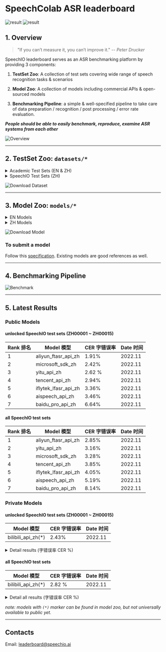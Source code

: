 # SpeechColab ASR leaderboard

![result](misc/SpeechIO_TIOBE_2022_11.png)
![result](misc/SpeechColab_ASR_EN_2022_10.png)

## 1. Overview

> "If you can’t measure it, you can’t improve it." -- *Peter Drucker*

SpeechIO leaderboard serves as an ASR benchmarking platform by providing 3 components:

1. **TestSet Zoo**: A collection of test sets covering wide range of speech recognition tasks & scenarios

2. **Model Zoo**: A collection of models including commercial APIs & open-sourced models

3. **Benchmarking Pipeline**: a simple & well-specified pipeline to take care of data preparation / recognition / post processing / error rate evaluation.

_**People should be able to easily benchmark, reproduce, examine ASR systems from each other**_

![Overview](misc/overview.png)

---

## 2. TestSet Zoo: `datasets/*`

<details><summary> Academic Test Sets (EN & ZH)  </summary><p>

| 已公开 <br> UNLOCKED | 编号 <br> DATASET_ID | 说明 <br> DESCRIPTION | 语言 <br> LANGUAGE |
| --- | --- | --- | --- |
| &check; | AISHELL1_TEST | test set of AISHELL-1 | zh |
| &check; | AISHELL2_IOS_TEST | test set of AISHELL-2 (iOS channel) | zh |
| &check; | AISHELL2_ANDROID_TEST | test set of AISHELL-2 (Android channel) | zh |
| &check; | AISHELL2_MIC_TEST | test set of AISHELL-2 (Microphone channel) | zh |
| &check; | ALIMEETING_EVAL_NEAR_FIELD | [AliMeeting](https://www.openslr.org/119/) | zh |
| &check; | ALIMEETING_TEST_NEAR_FIELD | [AliMeeting](https://www.openslr.org/119/) | zh |
| &check; | ALIMEETING_EVAL_FAR_FIELD | [AliMeeting](https://www.openslr.org/119/) | zh |
| &check; | ALIMEETING_TEST_FAR_FIELD | [AliMeeting](https://www.openslr.org/119/) | zh |
| &check; | LIBRISPEECH_TEST_CLEAN | "test_clean" set of [LibriSpeech](https://www.openslr.org/12) | en |
| &check; | LIBRISPEECH_TEST_OTHER | "test_other" set of [LibriSpeech](https://www.openslr.org/12) | en |
| &check; | TEDLIUM_RELEASE3_LEGACY_DEV | tedlium release 3, legacy dir dev set [TEDLium3](https://www.openslr.org/51/) | en |
| &check; | TEDLIUM_RELEASE3_LEGACY_TEST | tedlium release 3, legacy dir test set [TEDLium3](https://www.openslr.org/51/) | en |
| &check; | GIGASPEECH_V1.0.0_DEV | dev set of [GigaSpeech](https://github.com/SpeechColab/GigaSpeech) | en |
| &check; | GIGASPEECH_V1.0.0_TEST | test set of [GigaSpeech](https://github.com/SpeechColab/GigaSpeech) | en |
| &check; | VOXPOPULI_V1.0_EN_DEV | dev set of [VoxPopuli](https://github.com/facebookresearch/voxpopuli) | en |
| &check; | VOXPOPULI_V1.0_EN_TEST | test set of [VoxPopuli](https://github.com/facebookresearch/voxpopuli) | en |
| &check; | VOXPOPULI_V1.0_EN_ACCENTED_TEST | accented test set of [VoxPopuli](https://github.com/facebookresearch/voxpopuli) | en |
| &check; | COMMON_VOICE_V11.0_DEV | dev set of [Common Voice](https://commonvoice.mozilla.org/en/datasets) | en |
| &check; | COMMON_VOICE_V11.0_TEST | test set of [Common Voice](https://commonvoice.mozilla.org/en/datasets) | en |

</p></details>

<details><summary> SpeechIO Test Sets (ZH) </summary><p>

```
SpeechIO test sets are carefully curated by SpeechIO authors, crawled from publicly available sources (Youtube, TV programs, Podcast etc), covering various well-known scenarios and topics, transcribed by payed professional annotators.
```

| 已公开 <br> UNLOCKED | 编号 <br> DATASET_ID | 名称 <br> NAME | 场景 <br> SCENARIO | 内容领域 <br> TOPIC | 时长 <br> HOURS | 难度(1-5) <br> DIFFICULTY  |
| --- | --- | --- | --- | --- | --- | --- |
| &check; |SPEECHIO_ASR_ZH00000| 调试集 <br> for debugging | 视频会议、论坛演讲 <br> conference & speech | 经济、货币、金融 <br> economy, currency, finance | 1.0 | ★★☆ |
| &check; |SPEECHIO_ASR_ZH00001| 新闻联播 | 新闻播报 <br> TV News | 时政 <br> news & politics | 9 | ★ |
| &check; |SPEECHIO_ASR_ZH00002| 鲁豫有约 | 访谈电视节目 <br> TV interview | 名人工作/生活 <br> celebrity & film & music & daily | 3 | ★★☆ |
| &check; |SPEECHIO_ASR_ZH00003| 天下足球 | 专题电视节目 <br> TV program | 足球 <br> Sports & Football & Worldcup | 2.7 | ★★☆ |
| &check; |SPEECHIO_ASR_ZH00004| 罗振宇跨年演讲 | 会场演讲 <br> Stadium Public Speech | 社会、人文、商业 <br> Society & Culture & Business Trend | 2.7 | ★★ |
| &check; |SPEECHIO_ASR_ZH00005| 李永乐讲堂 | 在线教育 <br> Online Education | 科普 <br> Popular Science | 4.4 | ★★★ |
| &check; |SPEECHIO_ASR_ZH00006| 王者荣耀 <br> 张大仙 & 骚白 | 直播 <br> Live Broadcasting | 游戏 <br> Game | 1.6 | ★★★☆ |
| &check; |SPEECHIO_ASR_ZH00007| 直播带货 <br> 李佳琪 & 薇娅 | 直播 <br> Live Broadcasting | 电商、美妆 <br> Makeup & Online shopping/advertising | 0.9 | ★★★★☆ |
| &check; |SPEECHIO_ASR_ZH00008| 老罗语录 | 线下培训 <br> Offline lecture | 段子、做人 <br> Life & Purpose & Ethics | 1.3 | ★★★★☆ |
| &check; |SPEECHIO_ASR_ZH00009| 故事FM | 播客 <br> Podcast | 人生故事、见闻 <br> Ordinary Life Story Telling | 4.5 | ★★☆ |
| &check; |SPEECHIO_ASR_ZH00010| 创业内幕 | 播客 <br> Podcast | 创业、产品、投资 <br> Startup & Enterprenuer & Product & Investment | 4.2 | ★★☆ |
| &check; |SPEECHIO_ASR_ZH00011| 罗翔刑法法考 | 在线教育 <br> Online Education | 法律 法考 <br> Law & Lawyer Qualification Exams | 3.4 | ★★☆ |
| &check; |SPEECHIO_ASR_ZH00012| 张雪峰考研 | 在线教育 <br> Online Education | 考研 高校报考 <br> University & Graduate School Entrance Exams | 3.4 | ★★★☆ |
| &check; |SPEECHIO_ASR_ZH00013| 谷阿莫 <br> 牛叔说电影 | 短视频 <br> VLog | 电影剪辑 <br> Movie Cuts | 1.8 | ★★★ |
| &check; |SPEECHIO_ASR_ZH00014| 贫穷料理 <br> 琼斯爱生活 | 短视频 <br> VLog | 美食、烹饪 <br> Food & Cooking & Gourmet | 1 | ★★★☆ |
| &check; |SPEECHIO_ASR_ZH00015| 单田芳 白眉大侠 | 评书 <br> Traditional Podcast | 江湖、武侠 <br> Kongfu Fiction | 2.2 | ★★☆ |
| &check; |SPEECHIO_ASR_ZH00016| 德云社演出 | 剧场相声 <br> Theater Crosstalk Show | 包袱段子 <br> Funny Stories | 1 | ★★★ |
| &check; |SPEECHIO_ASR_ZH00017| 吐槽大会 | 脱口秀电视节目 <br> Standup Comedy | 明星糗事 <br> Celebrity Jokes | 1.8 | ★★☆ |
| &check; |SPEECHIO_ASR_ZH00018| 小猪佩奇 <br> 熊出没 | 少儿动画 <br> Children Cartoon | 童话故事、日常 <br> Fairy Tale | 0.9 | ★☆ |
| &cross; |SPEECHIO_ASR_ZH00019| CCTV5 NBA 转播 | 体育赛事解说 <br> Sports Game Live | 篮球、NBA <br> NBA Game | 0.7 | ★★★ |
| &cross; |SPEECHIO_ASR_ZH00020| 篮球人物 | 纪录片 <br> Documentary | 篮球明星、成长 <br> NBA Super Stars' Life & History | 2.2 | ★★ |
| &cross; |SPEECHIO_ASR_ZH00021| 汽车之家评测 | 短视频 <br> VLog | 汽车测评 <br> Car benchmarks, Road driving test | 1.7 | ★★★☆ |
| &cross; |SPEECHIO_ASR_ZH00022| 小艾大叔 豪宅带看 | 短视频 <br> VLog | 房地产、豪宅 <br> Realestate, Mansion tour | 1.7 | ★★★ |
| &cross; |SPEECHIO_ASR_ZH00023| 无聊开箱 <br> Zealer评测 | 短视频 <br> VLog | 产品开箱评测 <br> Unboxing | 2 | ★★★ |
| &cross; |SPEECHIO_ASR_ZH00024| 付老师种植技术 | 短视频 <br> VLog | 农业、种植 <br> Agriculture, Planting | 2.7 | ★★★☆ |
| &cross; |SPEECHIO_ASR_ZH00025| 石国鹏讲历史 | 线下培训 <br> Offline lecture | 历史，古希腊哲学 <br> History, Greek philosophy | 1.3 | ★★☆ |
| &cross; |SPEECHIO_ASR_ZH00026| 张震鬼故事 | 广播节目 <br> Broadcasting Program | 鬼故事 <br> Horror Stories | 2.4 | ★★★ |
| &cross; |SPEECHIO_ASR_ZH00027| 华语辩论世界杯 | 辩论赛 <br> Debates Contest | 兴趣、技能、成长 <br> Hobby, Skill, Growth | 1.4 | ★★★ |
| &cross; |SPEECHIO_ASR_ZH00028| 时政现场同传 | 同声传译 <br> Simultaneous Translation | 时政、社会公共治理 <br> News & Events on Public Governance | 2.1 | ★★★☆ |
| &cross; |SPEECHIO_ASR_ZH00029| 港台明星访谈 <br> 周杰伦,曾志伟 <br> 张家辉,陈小春 <br> 周星驰 | 口音(港台) <br> HongKong/Taiwan Accents | 娱乐、生活、演艺 <br> Entertainment, Acting, Musics | 1.5 | ★★★☆ |
| &cross; |SPEECHIO_ASR_ZH00030| 世界青年说 | 口音(老外) <br> Foreigner Accents | 异国文化比较 <br> Cultural Difference | 2 | ★★★☆ |
| &cross; |SPEECHIO_ASR_ZH00031| 东方甄选 | 直播 <br> broadcast | 带货，英语教学 <br> Online advertising & English Education | 2.4 | ★★★☆ |
| &cross; |SPEECHIO_ASR_ZH00032| 郎朗钢琴课 | 长视频 <br> long-form video | 音乐乐理，钢琴 <br> Music & piano | 1.7 | ★★☆ |
| &cross; |SPEECHIO_ASR_ZH00033| 老石谈芯 | 短视频 <br> VLog | 芯片 <br> chips | 2.8 | ★★★ |
| &cross; |SPEECHIO_ASR_ZH00034| 电丸科技AK | 短视频 <br> VLog | 网络 IT <br> Internet tech, IT | 1.4 | ★★★☆ |
| &cross; |SPEECHIO_ASR_ZH00035| 新氧医美 | 短视频 <br> VLog | 医疗美容 <br> Medical Cosmetology | 1.4 | ★★ |
| &cross; |SPEECHIO_ASR_ZH00036| 交通广播 | 交通广播 <br> traffic radio | 路况，娱乐 <br> Traffics | 1.2 | ★★★☆ |
| &cross; |SPEECHIO_ASR_ZH00037| 老俞闲聊 | 在线会议 <br> Online meeting | 闲聊 <br> chat | 2.4 | ★★★ |

</p></details>

![Download Dataset](misc/download_dataset.png)

---

## 3. Model Zoo: `models/*`

<details><summary> EN Models </summary><p>

| 编号 <br> MODEL_ID | 类型 <br> TYPE | 厂商/作者 <br> PROVIDER/AUTHOR | 简介 <br> DESCRIPTION | 链接 <br> URL |
| --- | --- | --- | --- | --- |
| [aliyun_api_en](models/aliyun_api_en/) | Cloud | Alibaba | | [link](https://www.alibabacloud.com/product/intelligent-speech-interaction) |
| [amazon_api_en](models/amazon_api_en/) | Cloud | Amazon AWS | | [link](https://aws.amazon.com/cn/transcribe/) |
| [baidu_api_en](models/baidu_api_en/) | Cloud | Baidu | | [link](https://cloud.baidu.com/product/speech/asr) |
| [google_api_en](models/google_api_en/) | Cloud | Google | | [link](https://cloud.google.com/speech-to-text) |
| [microsoft_sdk_en](models/microsoft_sdk_en/) | Cloud | Microsoft Azure | | [link](https://azure.microsoft.com/en-us/services/cognitive-services/speech-to-text/) |
| [tencent_api_en](models/tencent_api_en/) | Cloud | Tencent | | [link](https://cloud.tencent.com/product/asr) |
| coqui_model_en | Local <br> | [coqui](https://coqui.ai/) | | [link](https://coqui.ai/models)|
| deepspeech_model_en | Local <br> | [deepspeech](https://github.com/mozilla/DeepSpeech) | | [link](https://github.com/mozilla/DeepSpeech/releases/tag/v0.9.3)
| k2_gigaspeech | Local <br> | [k2-fsa](https://github.com/k2-fsa) | | [link](https://huggingface.co/wgb14/icefall-asr-gigaspeech-pruned-transducer-stateless2) |
| nemo_conformer_ctc_large_en | Local <br> | [NVidia NeMo](https://github.com/NVIDIA/NeMo) | | [link](https://catalog.ngc.nvidia.com/orgs/nvidia/teams/nemo/models/stt_en_conformer_ctc_large)|
| nemo_conformer_transducer_xlarge_en | Local <br> | [NVidia NeMo](https://github.com/NVIDIA/NeMo) | | [link](https://catalog.ngc.nvidia.com/orgs/nvidia/teams/nemo/models/stt_en_conformer_transducer_xlarge)|
| vosk_model_en | Local <br> | [alphacephei](https://alphacephei.com/vosk) | | [link](https://alphacephei.com/vosk/models) |
| vosk_model_en_large | Local <br> | [alphacephei](https://alphacephei.com/vosk) | | [link](https://alphacephei.com/vosk/models) |
| whisper_large | Local <br> | [OpenAI](https://github.com/openai/whisper) | | [link](https://openaipublic.azureedge.net/main/whisper/models/e4b87e7e0bf463eb8e6956e646f1e277e901512310def2c24bf0e11bd3c28e9a/large.pt) |
| whisper_large_v2 | Local <br> | [OpenAI](https://github.com/openai/whisper) | | [link](https://openaipublic.azureedge.net/main/whisper/models/81f7c96c852ee8fc832187b0132e569d6c3065a3252ed18e56effd0b6a73e524/large-v2.pt) |
| data2vec_audio_large_ft_libri_960h | Local | [Facebook AI](https://huggingface.co/facebook) | | [link](https://huggingface.co/facebook/data2vec-audio-large-960h) |
| hubert_xlarge_ft_libri_960h | Local | [Facebook AI](https://huggingface.co/facebook) | | [link](https://huggingface.co/facebook/hubert-xlarge-ls960-ft) |
| wav2vec2_large_robust_ft_libri_960h | Local | [Facebook AI](https://huggingface.co/facebook) | | [link](https://huggingface.co/facebook/wav2vec2-large-robust-ft-libri-960h) |
| wavlm_base_plus_ft_libri_clean_100h | Local | [Microsoft](https://huggingface.co/microsoft) <br> [patrickvonplaten](https://huggingface.co/patrickvonplaten) | | [link](https://huggingface.co/patrickvonplaten/wavlm-libri-clean-100h-base-plus) |


</p></details>

<details><summary> ZH Models </summary><p>

Cloud Models

| 编号 <br> MODEL_ID | 类型 <br> TYPE | 厂商 <br> PROVIDER | 简介 <br> DESCRIPTION | 链接 <br> URL |
| --- | --- | --- | --- | --- |
| [aispeech_api_zh](models/aispeech_api_zh/) | Cloud | 思必驰 <br> AISpeech | 思必驰开放平台 | [link](https://cloud.aispeech.com) |
| [aliyun_api_zh](models/aliyun_api_zh/) | Cloud | 阿里巴巴 <br> Alibaba | 阿里云 - 一句话识别 | [link](https://ai.aliyun.com/nls/asr) |
| [aliyun_ftasr_api_zh](models/aliyun_ftasr_api_zh/) | Cloud | 阿里巴巴 <br> Alibaba | 阿里云 - 文件识别(非流式) | [link](https://ai.aliyun.com/nls/asr) |
| [baidu_pro_api_zh](models/baidu_pro_api_zh/) | Cloud | 百度 <br> Baidu | 百度智能云 <br> (极速版) | [link](https://cloud.baidu.com/product/speech/asr) |
| [bilibili_api_zh](models/bilibili_api_zh/) | Cloud | 哔哩哔哩 <br> bilibili | 哔哩哔哩AI开放平台 | not available yet |
| [hiasr_api_zh](models/hiasr_api_zh/) | Cloud | 喜马拉雅 <br> ximalaya | 喜马拉雅AI开放平台 <br> (转写,非流式) | not available yet |
| [iflytek_lfasr_api_zh](models/iflytek_lfasr_api_zh/) | Cloud | 讯飞 <br> IFlyTek | 讯飞开放平台 <br> (转写,非流式) | [link](https://www.xfyun.cn/services/lfasr) |
| [microsoft_sdk_zh](models/microsoft_sdk_zh/) | Cloud | 微软 <br> Microsoft | Azure | [link](https://azure.microsoft.com/zh-cn/services/cognitive-services/speech-services/) |
| [tencent_api_zh](models/tencent_api_zh/) | Cloud | 腾讯 <br> Tencent | 腾讯云 | [link](https://cloud.tencent.com/product/asr) |
| [yitu_api_zh](models/yitu_api_zh/) | Cloud | 依图 <br> YituTech |依图语音开放平台 | [link](https://speech.yitutech.com) |

Local Models

| 编号 <br> MODEL_ID | 类型 <br> TYPE | 作者 <br> AUTHOR | 简介 <br> DESCRIPTION |
| --- | --- | --- | --- |
| speechio_kaldi_multicn | Local | Xingyu NA(那兴宇) | Kaldi multi_cn [recipe](https://github.com/kaldi-asr/kaldi/tree/master/egs/multi_cn/s5) |
| vosk_model_cn | Local | [alphacephei](https://alphacephei.com/vosk) | Chinese engine of [Vosk](https://alphacephei.com/vosk/models) |

</p></details>

![Download Model](misc/download_model.png)

### To submit a model
Follow this [specification](HOW_TO_SUBMIT.md). Existing models are good references as well.

---

## 4. Benchmarking Pipeline
![Benchmark](misc/benchmark.png)

---

## 5. Latest Results

### Public Models
#### **unlocked** SpeechIO test sets (ZH00001 ~ ZH00015)
| Rank 排名 | Model 模型 | CER 字错误率 | Date 时间 |
| --- | --- | --- | --- |
| 1 | aliyun_ftasr_api_zh | 1.91% | 2022.11 |
| 2 | microsoft_sdk_zh | 2.42% | 2022.11 |
| 3 | yitu_api_zh | 2.62 % | 2022.11 |
| 4 | tencent_api_zh | 2.94% | 2022.11 |
| 5 | iflytek_lfasr_api_zh | 3.36% | 2022.11 |
| 6 | aispeech_api_zh | 3.46% | 2022.11 |
| 7 | baidu_pro_api_zh | 6.64% | 2022.11 |

#### **all** SpeechIO test sets
| Rank 排名 | Model 模型 | CER 字错误率 | Date 时间 |
| --- | --- | --- | --- |
| 1 | aliyun_ftasr_api_zh | 2.85% | 2022.11 |
| 2 | yitu_api_zh | 3.16% | 2022.11 |
| 3 | microsoft_sdk_zh | 3.28% | 2022.11 |
| 4 | tencent_api_zh | 3.85% | 2022.11 |
| 5 | iflytek_lfasr_api_zh | 4.05% | 2022.11 |
| 6 | aispeech_api_zh | 5.19% | 2022.11 |
| 7 | baidu_pro_api_zh | 8.14% | 2022.11 |

### Private Models
#### **unlocked** SpeechIO test sets (ZH00001 ~ ZH00015)
| Model 模型 | CER 字错误率 | Date 时间 |
| --- | --- | --- |
| bilibili_api_zh(*) | 2.43% | 2022.11 |

<details><summary> Detail results (字错误率 CER %) </summary><p>

| Test Set ID | 测试场景&内容领域 | bilibili_api_zh | Date 时间 |
| --- | --- | --- | --- |  
| SPEECHIO_ASR_ZH00001 | 新闻联播 | 0.61 | 2022.11 |
| SPEECHIO_ASR_ZH00002 | 访谈 鲁豫有约 | 2.90 | 2022.11 |
| SPEECHIO_ASR_ZH00003 | 电视节目 天下足球 | 0.98 | 2022.11 |
| SPEECHIO_ASR_ZH00004 | 场馆演讲 罗振宇跨年 | 1.59 | 2022.11 |
| SPEECHIO_ASR_ZH00005 | 在线教育 李永乐 科普 | 1.49 | 2022.11 |
| SPEECHIO_ASR_ZH00006 | 直播 王者荣耀 张大仙&骚白 | 5.88 | 2022.11 |
| SPEECHIO_ASR_ZH00007 | 直播 带货 李佳琪&薇娅 | 6.26 | 2022.11 |
| SPEECHIO_ASR_ZH00008 | 线下培训 老罗语录 | 3.78 | 2022.11 |
| SPEECHIO_ASR_ZH00009 | 播客 故事FM | 3.26 | 2022.11 |
| SPEECHIO_ASR_ZH00010 | 播客 创业内幕 | 3.59 | 2022.11 |
| SPEECHIO_ASR_ZH00011 | 在线教育 罗翔 刑法法考 | 1.92 | 2022.11 |
| SPEECHIO_ASR_ZH00012 | 在线教育 张雪峰 考研 | 2.12 | 2022.11 |
| SPEECHIO_ASR_ZH00013 | 短视频 影剪 谷阿莫&牛叔说电影 | 3.07 | 2022.11 |
| SPEECHIO_ASR_ZH00014 | 短视频 美式&烹饪 | 3.74 | 2022.11 |
| SPEECHIO_ASR_ZH00015 | 评书 单田芳 白眉大侠 | 4.79 | 2022.11 |

</p></details>

#### **all** SpeechIO test sets
| Model 模型 | CER 字错误率 | Date 时间 |
| --- | --- | --- |
| bilibili_api_zh(*) | 2.82 % | 2022.11 |

<details><summary> Detail all results (字错误率 CER %) </summary><p>

| Test Set ID | 测试场景&内容领域 | bilibili_api_zh | Date 时间 |
| --- | --- | --- | --- |  
| SPEECHIO_ASR_ZH00001 | 新闻联播 | 0.61 | 2022.11 |
| SPEECHIO_ASR_ZH00002 | 访谈 鲁豫有约 | 2.90 | 2022.11 |
| SPEECHIO_ASR_ZH00003 | 电视节目 天下足球 | 0.98 | 2022.11 |
| SPEECHIO_ASR_ZH00004 | 场馆演讲 罗振宇跨年 | 1.59 | 2022.11 |
| SPEECHIO_ASR_ZH00005 | 在线教育 李永乐 科普 | 1.49 | 2022.11 |
| SPEECHIO_ASR_ZH00006 | 直播 王者荣耀 张大仙&骚白 | 5.88 | 2022.11 |
| SPEECHIO_ASR_ZH00007 | 直播 带货 李佳琪&薇娅 | 6.26 | 2022.11 |
| SPEECHIO_ASR_ZH00008 | 线下培训 老罗语录 | 3.78 | 2022.11 |
| SPEECHIO_ASR_ZH00009 | 播客 故事FM | 3.26 | 2022.11 |
| SPEECHIO_ASR_ZH00010 | 播客 创业内幕 | 3.59 | 2022.11 |
| SPEECHIO_ASR_ZH00011 | 在线教育 罗翔 刑法法考 | 1.92 | 2022.11 |
| SPEECHIO_ASR_ZH00012 | 在线教育 张雪峰 考研 | 2.12 | 2022.11 |
| SPEECHIO_ASR_ZH00013 | 短视频 影剪 谷阿莫&牛叔说电影 | 3.07 | 2022.11 |
| SPEECHIO_ASR_ZH00014 | 短视频 美式&烹饪 | 3.74 | 2022.11 |
| SPEECHIO_ASR_ZH00015 | 评书 单田芳 白眉大侠 | 4.79 | 2022.11 |
| SPEECHIO_ASR_ZH00016 | 相声 德云社专场 | 3.04 | 2022.11 |
| SPEECHIO_ASR_ZH00017 | 脱口秀 吐槽大会 | 2.96 | 2022.11 |
| SPEECHIO_ASR_ZH00018 | 少儿卡通 小猪佩奇&熊出没 | 2.03 | 2022.11 |
| SPEECHIO_ASR_ZH00019 | 体育赛事解说 NBA比赛 | 2.25 | 2022.11 |
| SPEECHIO_ASR_ZH00020 | 纪录片 篮球人物 | 1.54 | 2022.11 |
| SPEECHIO_ASR_ZH00021 | 短视频 汽车之家 汽车评测 | 1.76 | 2022.11 |
| SPEECHIO_ASR_ZH00022 | 短视频 小艾大叔 豪宅带看 | 3.39 | 2022.11 |
| SPEECHIO_ASR_ZH00023 | 短视频 开箱视频 Zeal&无聊开箱 | 2.24 | 2022.11 |
| SPEECHIO_ASR_ZH00024 | 短视频 付老师 农业种植 | 5.05 | 2022.11 |
| SPEECHIO_ASR_ZH00025 | 线下课堂 石国鹏 古希腊哲学 | 3.31 | 2022.11 |
| SPEECHIO_ASR_ZH00026 | 广播电台节目 张震鬼故事 | 3.74 | 2022.11 |
| SPEECHIO_ASR_ZH00027 | 华语大学生辩论赛 兴趣，技能，成长 | 2.14 | 2022.11 |
| SPEECHIO_ASR_ZH00028 | 同声传译：时政&社会公共治理 | 2.07 | 2022.11 |
| SPEECHIO_ASR_ZH00029 | 港台口音：港台明星访谈 | 4.10 | 2022.11 |
| SPEECHIO_ASR_ZH00030 | 老外口音：《世界青年说》 | 4.00 | 2022.11 |
| SPEECHIO_ASR_ZH00031 | 直播带货 东方甄选 | 3.97 | 2022.11 |
| SPEECHIO_ASR_ZH00032 | 音乐 郎朗钢琴课 | 4.14 | 2022.11 |
| SPEECHIO_ASR_ZH00033 | 芯片 老石谈芯 | 2.83 | 2022.11 |
| SPEECHIO_ASR_ZH00034 | 网络IT 电丸科技AK | 5.80 | 2022.11 |
| SPEECHIO_ASR_ZH00035 | 新氧医美 | 1.24 | 2022.11 |
| SPEECHIO_ASR_ZH00036 | 交通广播 信不信由你 | 6.17 | 2022.11 |
| SPEECHIO_ASR_ZH00037 | 在线会议聊天 老俞闲话 | 3.08 | 2022.11 |

</p></details>

_note: models with `(*)` marker can be found in model zoo, but not universally available to public yet._

---

## Contacts
Email: leaderboard@speechio.ai

